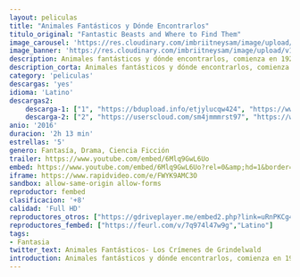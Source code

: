 ```yaml
---
layout: peliculas
title: "Animales Fantásticos y Dónde Encontrarlos"
titulo_original: "Fantastic Beasts and Where to Find Them"
image_carousel: 'https://res.cloudinary.com/imbriitneysam/image/upload/v1543031321/donde-poster-min.jpg'
image_banner: 'https://res.cloudinary.com/imbriitneysam/image/upload/v1543031321/donde-banner-min.jpg'
description: Animales fantásticos y dónde encontrarlos, comienza en 1926, cuando Newt Scamander, experto en zoología mágica, completo su viaje por todo el mundo para encontrar y documentar una extraordinaria selección de criaturas mágicas. Llegando a Nueva York para hacer una breve parada en su camino, donde podría haber llegado y salido sin incidentes… Pero no para un Muggle llamado Jacob, un caso perdido de magia, y la fuga de algunas criaturas fantásticas de Newt, que podrían causar problemas el mundo mágico y en el mundo Muggle.
description_corta: Animales fantásticos y dónde encontrarlos, comienza en 1926, cuando Newt Scamander, experto en zoología mágica, completo su viaje por todo el mundo para encontrar y documentar una extraordinaria selección de criaturas mágicas. Llegando a...
category: 'peliculas'
descargas: 'yes'
idioma: 'Latino'
descargas2:
    descarga-1: ["1", "https://bdupload.info/etjylucqw424", "https://www.google.com/s2/favicons?domain=openload.co","OpenLoad","https://res.cloudinary.com/imbriitneysam/image/upload/v1541473684/mexico.png", "Latino", "Full HD"]
    descarga-2: ["2", "https://userscloud.com/sm4jmmmrst97", "https://www.google.com/s2/favicons?domain=www.rapidvideo.com","RapidVideo","https://res.cloudinary.com/imbriitneysam/image/upload/v1541473684/mexico.png", "Latino", "Full HD"]
anio: '2016'
duracion: '2h 13 min'
estrellas: '5'
genero: Fantasía, Drama, Ciencia Ficción
trailer: https://www.youtube.com/embed/6Mlq9GwL6Uo
embed: https://www.youtube.com/embed/6Mlq9GwL6Uo?rel=0&amp;hd=1&border=0&wmode=opaque&enablejsapi=1&modestbranding=1&controls=1&showinfo=1
iframe: https://www.rapidvideo.com/e/FWYK9AMC3O
sandbox: allow-same-origin allow-forms
reproductor: fembed
clasificacion: '+8'
calidad: 'Full HD'
reproductores_otros: ["https://gdriveplayer.me/embed2.php?link=uRnPKCg4YyiTqy4g9LbrSA1DI2GpGZ%252F%252Bc4CBImTnfVPWlbtgLQLONCKKBBDpev%252FrJURhn2AdgXyQCkJqaZIFeF9rXTccV3a8mrtKuiJ%252FozoFpADFw0s0JOc%252FmsJMr9yu8dHbnMHolt%252BMI8RZApeuwxEyOPgq06pCgc5XuHzyOozc%252FUfjAydp%252FjMcHx%252BxdfkFA5MQoLQO0OpkhyK4uJLIqx","Latino","https://gdriveplayer.me/embed2.php?link=rXoXYuyRoG7RgSXyQi5wGAABHwUKHqak13HCocbhES2bCo%252BUxNsti0SocPyBW8Rki6FnQlM9pA5Bwgn54ZA%252BGBo9s108GLh7dR5XJUNyjzLDIWOD9DAr6i9PnDBcYRTdZgJ%252BdqTw4AMQvfLMb0a%252FMuldWrmXNwdYxuU7JaGn%252FW%252B1noHarp0QnRjMlZQJDZzVY%253D","Latino","https://www.zembed.to/public/dist/asteroid.html?id=aa4fe19f1e335b9eb81d7094b550f5c1&title=Fantastic%20Beasts%20and%20Where%20to%20Find%20Them","Latino","https://api.cuevana3.io/stream/index.php?file=ek5lbm9xYWNrS0xYMTZLa2xNbkdvY3ZTb3BtZng4TGp6ZFpobGFMUGtPTFJ5SnFUWU5MSzZkUFhZR1JwbTVha25KR1VvcVBWMGVMWWtaYWhvSkhFNlplVWEyVnBtSkhmMkpHZ29tYz0","Latino","https://mstream.press/esgjinzizl0u","Latino"]
reproductores_fembed: ["https://feurl.com/v/7q974l47w9g","Latino"]
tags:
- Fantasia
twitter_text: Animales Fantásticos- Los Crímenes de Grindelwald
introduction: Animales fantásticos y dónde encontrarlos, comienza en 1926, cuando Newt Scamander, experto en zoología mágica, completo su viaje por todo el mundo para encontrar y documentar una extraordinaria selección de criaturas mágicas. Llegando a...
---
```












